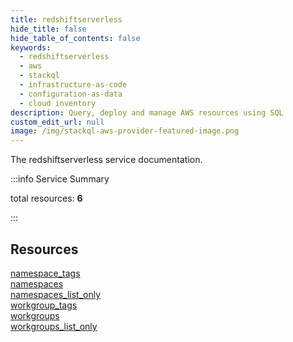 ```yaml
---
title: redshiftserverless
hide_title: false
hide_table_of_contents: false
keywords:
  - redshiftserverless
  - aws
  - stackql
  - infrastructure-as-code
  - configuration-as-data
  - cloud inventory
description: Query, deploy and manage AWS resources using SQL
custom_edit_url: null
image: /img/stackql-aws-provider-featured-image.png
---
```


The redshiftserverless service documentation.

:::info Service Summary

<div class="row">
<div class="providerDocColumn">
<span>total resources:&nbsp;<b>6</b></span><br />
</div>
</div>

:::

## Resources
<div class="row">
<div class="providerDocColumn">
<a href="/services/redshiftserverless/namespace_tags/">namespace_tags</a><br />
<a href="/services/redshiftserverless/namespaces/">namespaces</a><br />
<a href="/services/redshiftserverless/namespaces_list_only/">namespaces_list_only</a>
</div>
<div class="providerDocColumn">
<a href="/services/redshiftserverless/workgroup_tags/">workgroup_tags</a><br />
<a href="/services/redshiftserverless/workgroups/">workgroups</a><br />
<a href="/services/redshiftserverless/workgroups_list_only/">workgroups_list_only</a>
</div>
</div>